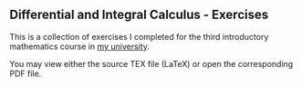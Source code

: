 ## Differential and Integral Calculus - Exercises

This is a collection of exercises I completed for the third introductory mathematics course in [my university](https://uniri.hr/en/home/).

You may view either the source TEX file (LaTeX) or open the corresponding PDF file.
